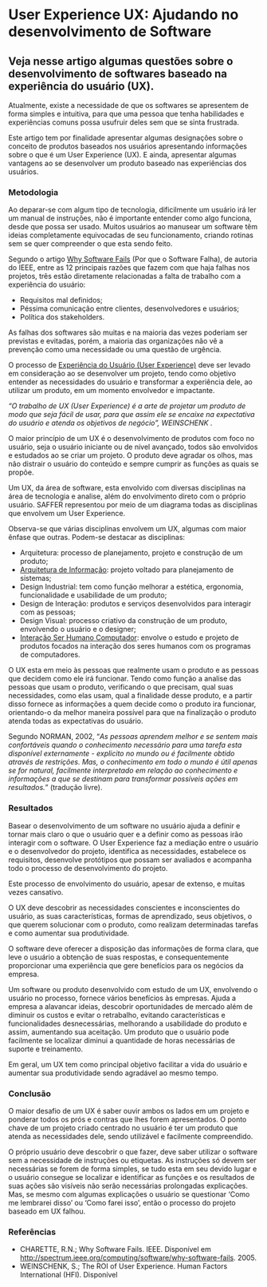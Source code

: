 # User Experience UX: Ajudando no desenvolvimento de Software

## Veja nesse artigo algumas questões sobre o desenvolvimento de softwares baseado na experiência do usuário (UX).

Atualmente, existe a necessidade de que os softwares se apresentem de forma simples e intuitiva, para que uma pessoa que tenha habilidades e experiências comuns possa usufruir deles sem que se sinta frustrada.

Este artigo tem por finalidade apresentar algumas designações sobre o conceito de produtos baseados nos usuários apresentando informações sobre o que é um User Experience (UX). E ainda, apresentar algumas vantagens ao se desenvolver um produto baseado nas experiências dos usuários.

### Metodologia

Ao deparar-se com algum tipo de tecnologia, dificilmente um usuário irá ler um manual de instruções, não é importante entender como algo funciona, desde que possa ser usado. Muitos usuários ao manusear um software têm ideias completamente equivocadas de seu funcionamento, criando rotinas sem se quer compreender o que esta sendo feito.

Segundo o artigo [Why Software Fails](http://spectrum.ieee.org/computing/software/why-software-fails) (Por que o Software Falha), de autoria do IEEE, entre as 12 principais razões que fazem com que haja falhas nos projetos, três estão diretamente relacionadas a falta de trabalho com a experiência do usuário:

- Requisitos mal definidos;
- Péssima comunicação entre clientes, desenvolvedores e usuários;
- Política dos stakeholders.

As falhas dos softwares são muitas e na maioria das vezes poderiam ser previstas e evitadas, porém, a maioria das organizações não vê a prevenção como uma necessidade ou uma questão de urgência.

O processo de [Experiência do Usuário (User Experience)](http://www.devmedia.com.br/artigo-engenharia-de-software-20-user-experience/15464) deve ser levado em consideração ao se desenvolver um projeto, tendo como objetivo entender as necessidades do usuário e transformar a experiência dele, ao utilizar um produto, em um momento envolvedor e impactante.

*“O trabalho de UX (User Experience) é a arte de projetar um produto de modo que seja fácil de usar, para que assim ele se encaixe na expectativa do usuário e atenda os objetivos de negócio”, WEINSCHENK .*

O maior princípio de um UX é o desenvolvimento de produtos com foco no usuário, seja o usuário iniciante ou de nível avançado, todos são envolvidos e estudados ao se criar um projeto. O produto deve agradar os olhos, mas não distrair o usuário do conteúdo e sempre cumprir as funções as quais se propõe.

Um UX, da área de software, esta envolvido com diversas disciplinas na área de tecnologia e analise, além do envolvimento direto com o próprio usuário. SAFFER representou por meio de um diagrama todas as disciplinas que envolvem um User Experience.

Observa-se que várias disciplinas envolvem um UX, algumas com maior ênfase que outras. Podem-se destacar as disciplinas:

- Arquitetura: processo de planejamento, projeto e construção de um produto;
- [Arquitetura de Informação](http://www.devmedia.com.br/arquitetura-de-sistemas-de-informacao-uma-visao-geral/25326): projeto voltado para planejamento de sistemas;
- Design Industrial: tem como função melhorar a estética, ergonomia, funcionalidade e usabilidade de um produto;
- Design de Interação: produtos e serviços desenvolvidos para interagir com as pessoas;
- Design Visual: processo criativo da construção de um produto, envolvendo o usuário e o designer;
- [Interação Ser Humano Computador](http://www.devmedia.com.br/artigo-engenharia-de-software-16-interacao-humano-computador/14192): envolve o estudo e projeto de produtos focados na interação dos seres humanos com os programas de computadores.

O UX esta em meio às pessoas que realmente usam o produto e as pessoas que decidem como ele irá funcionar. Tendo como função a analise das pessoas que usam o produto, verificando o que precisam, qual suas necessidades, como elas usam, qual a finalidade desse produto, e a partir disso fornece as informações a quem decide como o produto ira funcionar, orientando-o da melhor maneira possível para que na finalização o produto atenda todas as expectativas do usuário.

Segundo NORMAN, 2002, “*As pessoas aprendem melhor e se sentem mais confortáveis quando o conhecimento necessário para uma tarefa esta disponível externamente - explicito no mundo ou é facilmente obtido através de restrições. Mas, o conhecimento em todo o mundo é útil apenas se for natural, facilmente interpretado em relação ao conhecimento e informações a que se destinam para transformar possíveis ações em resultados.*” (tradução livre).

### Resultados

Basear o desenvolvimento de um software no usuário ajuda a definir e tornar mais claro o que o usuário quer e a definir como as pessoas irão interagir com o software. O User Experience faz a mediação entre o usuário e o desenvolvedor do projeto, identifica as necessidades, estabelece os requisitos, desenvolve protótipos que possam ser avaliados e acompanha todo o processo de desenvolvimento do projeto.

Este processo de envolvimento do usuário, apesar de extenso, e muitas vezes cansativo.

O UX deve descobrir as necessidades conscientes e inconscientes do usuário, as suas características, formas de aprendizado, seus objetivos, o que querem solucionar com o produto, como realizam determinadas tarefas e como aumentar sua produtividade.

O software deve oferecer a disposição das informações de forma clara, que leve o usuário a obtenção de suas respostas, e consequentemente proporcionar uma experiência que gere benefícios para os negócios da empresa.

Um software ou produto desenvolvido com estudo de um UX, envolvendo o usuário no processo, fornece vários benefícios às empresas. Ajuda a empresa a alavancar ideias, descobrir oportunidades de mercado além de diminuir os custos e evitar o retrabalho, evitando características e funcionalidades desnecessárias, melhorando a usabilidade do produto e assim, aumentando sua aceitação. Um produto que o usuário pode facilmente se localizar diminui a quantidade de horas necessárias de suporte e treinamento.

Em geral, um UX tem como principal objetivo facilitar a vida do usuário e aumentar sua produtividade sendo agradável ao mesmo tempo.

### Conclusão

O maior desafio de um UX é saber ouvir ambos os lados em um projeto e ponderar todos os prós e contras que lhes forem apresentados. O ponto chave de um projeto criado centrado no usuário é ter um produto que atenda as necessidades dele, sendo utilizável e facilmente compreendido.

O próprio usuário deve descobrir o que fazer, deve saber utilizar o software sem a necessidade de instruções ou etiquetas. As instruções só devem ser necessárias se forem de forma simples, se tudo esta em seu devido lugar e o usuário consegue se localizar e identificar as funções e os resultados de suas ações são visíveis não serão necessárias prolongadas explicações. Mas, se mesmo com algumas explicações o usuário se questionar ‘Como me lembrarei disso’ ou ‘Como farei isso’, então o processo do projeto baseado em UX falhou.

### Referências

- CHARETTE, R.N.; Why Software Fails. IEEE. Disponível em http://spectrum.ieee.org/computing/software/why-software-fails. 2005.
- WEINSCHENK, S.; The ROI of User Experience. Human Factors International (HFI). Disponível